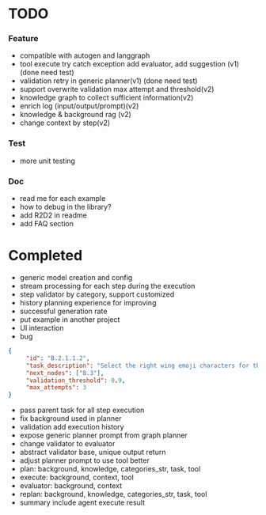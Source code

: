 # TODO

### Feature
- compatible with autogen and langgraph
- tool execute try catch exception add evaluator, add suggestion (v1) (done need test)
- validation retry in generic planner(v1) (done need test)
- support overwrite validation max attempt and threshold(v2)
- knowledge graph to collect sufficient information(v2)
- enrich log (input/output/prompt)(v2)
- knowledge & background rag (v2)
- change context by step(v2)

### Test
- more unit testing

### Doc
- read me for each example
- how to debug in the library?
- add R2D2 in readme
- add FAQ section

# Completed
- generic model creation and config
- stream processing for each step during the execution
- step validator by category, support customized
- history planning experience for improving
- successful generation rate
- put example in another project
- UI interaction
- bug
```json
{
     "id": "B.2.1.1.2",
     "task_description": "Select the right wing emoji characters for the dragon, focusing on specific styles and sizes.",
     "next_nodes": ["B.3"],
     "validation_threshold": 0.9,
     "max_attempts": 3
}
```
- pass parent task for all step execution 
- fix background used in planner
- validation add execution history 
- expose generic planner prompt from graph planner 
- change validator to evaluator
- abstract validator base, unique output return
- adjust planner prompt to use tool better
- plan: background, knowledge, categories_str, task, tool
- execute: background, context, tool
- evaluator: background, context
- replan: background, knowledge, categories_str, task, tool
- summary include agent execute result